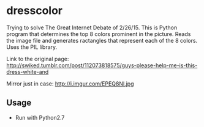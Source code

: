 # dresscolor
Trying to solve The Great Internet Debate of 2/26/15. This is Python program that determines the top 8 colors prominent in the picture. Reads the image file and generates ractangles that represent each of the 8 colors. Uses the PIL library.

Link to the original page: http://swiked.tumblr.com/post/112073818575/guys-please-help-me-is-this-dress-white-and

Mirror just in case: http://i.imgur.com/EPEQ8Nl.jpg

<h2>Usage</h2>

* Run with Python2.7


